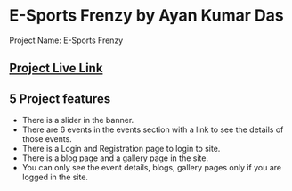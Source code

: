 # E-Sports Frenzy by Ayan Kumar Das

Project Name: E-Sports Frenzy

## [ Project Live Link](https://akd-esports-frenzy.web.app/)

## 5 Project features

- There is a slider in the banner.
- There are 6 events in the events section with a link to see the details of those events.
- There is a Login and Registration page to login to site.
- There is a blog page and a gallery page in the site.
- You can only see the event details, blogs, gallery pages only if you are logged in the site.
